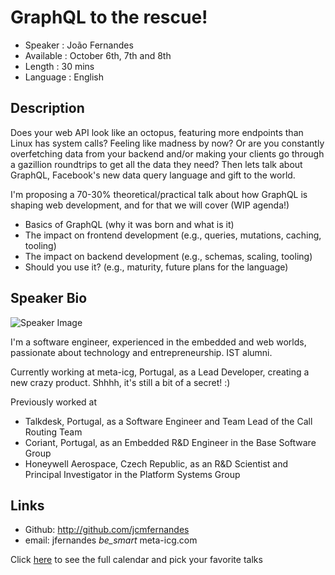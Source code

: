 GraphQL to the rescue!
========================

* Speaker   : João Fernandes
* Available : October 6th, 7th and 8th
* Length    : 30 mins
* Language  : English

Description
-----------

Does your web API look like an octopus, featuring more endpoints than Linux has system calls? Feeling like madness by now? Or are you constantly overfetching data from your backend and/or making your clients go through a gazillion roundtrips to get all the data they need? Then lets talk about GraphQL, Facebook's new data query language and gift to the world.

I'm proposing a 70-30% theoretical/practical talk about how GraphQL is shaping web development, and for that we will cover (WIP agenda!)

- Basics of GraphQL (why it was born and what is it)
- The impact on frontend development (e.g., queries, mutations, caching, tooling)
- The impact on backend development (e.g., schemas, scaling, tooling)
- Should you use it? (e.g., maturity, future plans for the language)

Speaker Bio
-----------

![Speaker Image](https://avatars3.githubusercontent.com/u/1144866?v=3&s=400)

I'm a software engineer, experienced in the embedded and web worlds, passionate about technology and entrepreneurship. IST alumni.

Currently working at meta-icg, Portugal, as a Lead Developer, creating a new crazy product. Shhhh, it's still a bit of a secret! :)

Previously worked at

- Talkdesk, Portugal, as a Software Engineer and Team Lead of the Call Routing Team
- Coriant, Portugal, as an Embedded R&D Engineer in the Base Software Group
- Honeywell Aerospace, Czech Republic, as an R&D Scientist and Principal Investigator in the Platform Systems Group

Links
-----

* Github: http://github.com/jcmfernandes
* email: jfernandes _be_smart_ meta-icg.com

Click [here][1] to see the full calendar and pick your favorite talks

[1]: https://pixels.camp/schedule/
